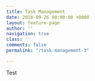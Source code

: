 ```yaml
---
title: Task Management
date: 2018-09-26 00:00:00 +0000
layout: feature-page
author: ''
navigation: true
class: ''
comments: false
permalink: "/task-management-3"

---
```

Test